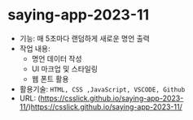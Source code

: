 # saying-app-2023-11

- 기능: 매 5초마다 랜덤하게 새로운 명언 출력
- 작업 내용:
    - 명언 데이터 작성
    - UI 마크업 및 스타일링
    - 웹 폰트 활용
- 활용기술: `HTML, CSS ,JavaScript, VSCODE, Github`
- URL: (https://csslick.github.io/saying-app-2023-11/)https://csslick.github.io/saying-app-2023-11/
